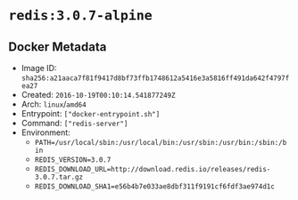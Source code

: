 # `redis:3.0.7-alpine`

## Docker Metadata

- Image ID: `sha256:a21aaca7f81f9417d8bf73ffb1748612a5416e3a5816ff491da642f4797fea27`
- Created: `2016-10-19T00:10:14.541877249Z`
- Arch: `linux`/`amd64`
- Entrypoint: `["docker-entrypoint.sh"]`
- Command: `["redis-server"]`
- Environment:
  - `PATH=/usr/local/sbin:/usr/local/bin:/usr/sbin:/usr/bin:/sbin:/bin`
  - `REDIS_VERSION=3.0.7`
  - `REDIS_DOWNLOAD_URL=http://download.redis.io/releases/redis-3.0.7.tar.gz`
  - `REDIS_DOWNLOAD_SHA1=e56b4b7e033ae8dbf311f9191cf6fdf3ae974d1c`
